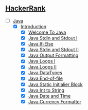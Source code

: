 ## [HackerRank](/Hackerrank)
 - [ ] [Java](Hackerrank/Java)
   - [x] [Introduction](Hackerrank/Java/Introduction)
     - [x] [Welcome To Java](Hackerrank/Java/Introduction/welcome-to-java.java)
     - [x] [Java Stdin and Stdout I](Hackerrank/Java/Introduction/stdin-and-stdout.java)
     - [x] [Java If-Else](Hackerrank/Java/Introduction/if-else.java)
     - [x] [Java Stdin and Stdout II](Hackerrank/Java/Introduction/stdin-stdout-2.java)
     - [x] [Java Output Formatting](Hackerrank/Java/Introduction/output-formatting.java)
     - [x] [Java Loops I](Hackerrank/Java/Introduction/java-loops-i.java)
     - [x] [Java Loops II](Hackerrank/Java/Introduction/java-loops-ii.java)
     - [x] [Java DataTypes](Hackerrank/Java/Introduction/java-datatypes.java)
     - [x] [Java End-of-file](Hackerrank/Java/Introduction/java-end-of-file.java)
     - [x] [Java Static Initialier Block](Hackerrank/Java/Introduction/java-static-initializer-block.java)
     - [x] [Java Int to String](Hackerrank/Java/Introduction/java-int-to-string.java)
     - [x] [Java Date and Time](Hackerrank/Java/Introduction/java-date-and-time.java)
     - [x] [Java Currency Formatter](Hackerrank/Java/Introduction/java-currency-formatter.java)

